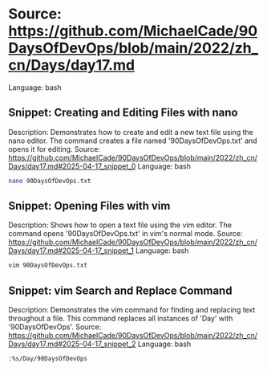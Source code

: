 # Source: https://github.com/MichaelCade/90DaysOfDevOps/blob/main/2022/zh_cn/Days/day17.md
Language: bash

## Snippet: Creating and Editing Files with nano
Description: Demonstrates how to create and edit a new text file using the nano editor. The command creates a file named '90DaysOfDevOps.txt' and opens it for editing.
Source: https://github.com/MichaelCade/90DaysOfDevOps/blob/main/2022/zh_cn/Days/day17.md#2025-04-17_snippet_0
Language: bash

```bash
nano 90DaysOfDevOps.txt
```

## Snippet: Opening Files with vim
Description: Shows how to open a text file using the vim editor. The command opens '90DaysOfDevOps.txt' in vim's normal mode.
Source: https://github.com/MichaelCade/90DaysOfDevOps/blob/main/2022/zh_cn/Days/day17.md#2025-04-17_snippet_1
Language: bash

```bash
vim 90DaysOfDevOps.txt
```

## Snippet: vim Search and Replace Command
Description: Demonstrates the vim command for finding and replacing text throughout a file. This command replaces all instances of 'Day' with '90DaysOfDevOps'.
Source: https://github.com/MichaelCade/90DaysOfDevOps/blob/main/2022/zh_cn/Days/day17.md#2025-04-17_snippet_2
Language: bash

```bash
:%s/Day/90DaysOfDevOps
```